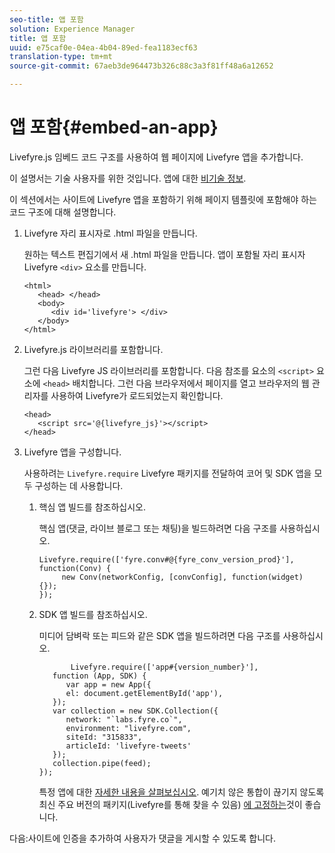 ```yaml
---
seo-title: 앱 포함
solution: Experience Manager
title: 앱 포함
uuid: e75caf0e-04ea-4b04-89ed-fea1183ecf63
translation-type: tm+mt
source-git-commit: 67aeb3de964473b326c88c3a3f81ff48a6a12652

---
```



# 앱 포함{#embed-an-app}

Livefyre.js 임베드 코드 구조를 사용하여 웹 페이지에 Livefyre 앱을 추가합니다.

이 설명서는 기술 사용자를 위한 것입니다. 앱에 대한 [비기술 정보](/help/using/c-about-apps/c-about-apps.md).

이 섹션에서는 사이트에 Livefyre 앱을 포함하기 위해 페이지 템플릿에 포함해야 하는 코드 구조에 대해 설명합니다.

1. Livefyre 자리 표시자로 .html 파일을 만듭니다.

   원하는 텍스트 편집기에서 새 .html 파일을 만듭니다. 앱이 포함될 자리 표시자 Livefyre `<div>` 요소를 만듭니다.

   ```
   <html> 
      <head> </head> 
      <body> 
         <div id='livefyre'> </div> 
      </body> 
   </html>
   ```

1. Livefyre.js 라이브러리를 포함합니다.

   그런 다음 Livefyre JS 라이브러리를 포함합니다. 다음 참조를 요소의 `<script>` 요소에 `<head>` 배치합니다. 그런 다음 브라우저에서 페이지를 열고 브라우저의 웹 관리자를 사용하여 Livefyre가 로드되었는지 확인합니다.

   ```
   <head> 
      <script src='@{livefyre_js}'></script> 
   </head> 
   ```

1. Livefyre 앱을 구성합니다.

   사용하려는 `Livefyre.require` Livefyre 패키지를 전달하여 코어 및 SDK 앱을 모두 구성하는 데 사용합니다.

   1. 핵심 앱 빌드를 참조하십시오.

      핵심 앱(댓글, 라이브 블로그 또는 채팅)을 빌드하려면 다음 구조를 사용하십시오.

      ```
      Livefyre.require(['fyre.conv#@{fyre_conv_version_prod}'], function(Conv) { 
           new Conv(networkConfig, [convConfig], function(widget) {});  
      });  
      ```

   1. SDK 앱 빌드를 참조하십시오.

      미디어 담벼락 또는 피드와 같은 SDK 앱을 빌드하려면 다음 구조를 사용하십시오.

      ```
             Livefyre.require(['app#{version_number}'], 
         function (App, SDK) { 
            var app = new App({ 
            el: document.getElementById('app'), 
         }); 
         var collection = new SDK.Collection({ 
            network: "`labs.fyre.co`", 
            environment: "livefyre.com", 
            siteId: "315833", 
            articleId: 'livefyre-tweets' 
         }); 
         collection.pipe(feed); 
      }); 
      ```

      특정 앱에 대한 [자세한 내용을 살펴보십시오](/help/using/c-about-apps/c-about-apps.md). 예기치 않은 통합이 끊기지 않도록 최신 주요 버전의 패키지(Livefyre를 통해 찾을 수 있음) [에 고정하는](https://cdn.livefyre.com/packages.html)것이 좋습니다.

다음:사이트에 인증을 추가하여 사용자가 댓글을 게시할 수 있도록 합니다.
